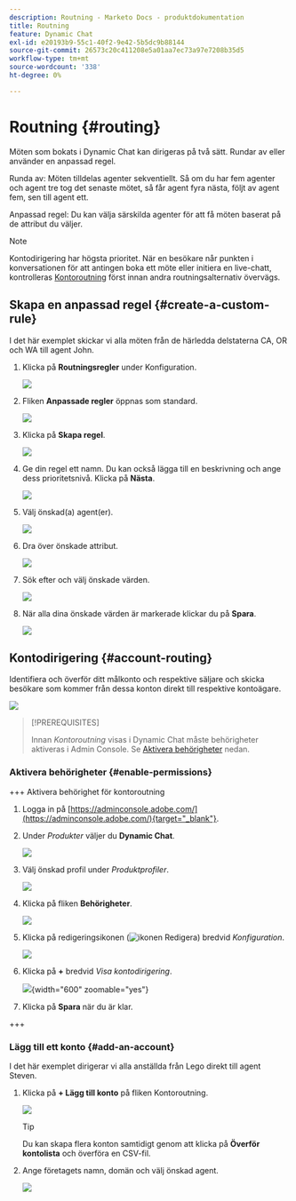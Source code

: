 ```yaml
---
description: Routning - Marketo Docs - produktdokumentation
title: Routning
feature: Dynamic Chat
exl-id: e20193b9-55c1-40f2-9e42-5b5dc9b88144
source-git-commit: 26573c20c411208e5a01aa7ec73a97e7208b35d5
workflow-type: tm+mt
source-wordcount: '338'
ht-degree: 0%

---
```


# Routning {#routing}

Möten som bokats i Dynamic Chat kan dirigeras på två sätt. Rundar av eller använder en anpassad regel.

Runda av: Möten tilldelas agenter sekventiellt. Så om du har fem agenter och agent tre tog det senaste mötet, så får agent fyra nästa, följt av agent fem, sen till agent ett.

Anpassad regel: Du kan välja särskilda agenter för att få möten baserat på de attribut du väljer.

>[!NOTE]
>
>Kontodirigering har högsta prioritet. När en besökare når punkten i konversationen för att antingen boka ett möte eller initiera en live-chatt, kontrolleras [Kontoroutning](#account-routing) först innan andra routningsalternativ övervägs.

## Skapa en anpassad regel {#create-a-custom-rule}

I det här exemplet skickar vi alla möten från de härledda delstaterna CA, OR och WA till agent John.

1. Klicka på **Routningsregler** under Konfiguration.

   ![](assets/routing-1.png)

1. Fliken **Anpassade regler** öppnas som standard.

   ![](assets/routing-2.png)

1. Klicka på **Skapa regel**.

   ![](assets/routing-3.png)

1. Ge din regel ett namn. Du kan också lägga till en beskrivning och ange dess prioritetsnivå. Klicka på **Nästa**.

   ![](assets/routing-4.png)

1. Välj önskad(a) agent(er).

   ![](assets/routing-5.png)

1. Dra över önskade attribut.

   ![](assets/routing-6.png)

1. Sök efter och välj önskade värden.

   ![](assets/routing-7.png)

1. När alla dina önskade värden är markerade klickar du på **Spara**.

   ![](assets/routing-8.png)

## Kontodirigering {#account-routing}

Identifiera och överför ditt målkonto och respektive säljare och skicka besökare som kommer från dessa konton direkt till respektive kontoägare.

![](assets/routing-9.png)

>[!PREREQUISITES]
>
>Innan _Kontoroutning_ visas i Dynamic Chat måste behörigheter aktiveras i Admin Console. Se [Aktivera behörigheter](#enable-permissions) nedan.

### Aktivera behörigheter {#enable-permissions}

+++ Aktivera behörighet för kontoroutning

1. Logga in på [https://adminconsole.adobe.com/](https://adminconsole.adobe.com/){target="_blank"}.

1. Under _Produkter_ väljer du **Dynamic Chat**.

   ![](assets/routing-10.png)

1. Välj önskad profil under _Produktprofiler_.

   ![](assets/routing-11.png)

1. Klicka på fliken **Behörigheter**.

   ![](assets/routing-12.png)

1. Klicka på redigeringsikonen (![ikonen Redigera](assets/icon-routing-edit.png)) bredvid _Konfiguration_.

   ![](assets/routing-13.png)

1. Klicka på **+** bredvid _Visa kontodirigering_.

   ![](assets/routing-14.png){width="600" zoomable="yes"}

1. Klicka på **Spara** när du är klar.

+++

### Lägg till ett konto {#add-an-account}

I det här exemplet dirigerar vi alla anställda från Lego direkt till agent Steven.

1. Klicka på **+ Lägg till konto** på fliken Kontoroutning.

   ![](assets/routing-15.png)

   >[!TIP]
   >
   >Du kan skapa flera konton samtidigt genom att klicka på **Överför kontolista** och överföra en CSV-fil.

1. Ange företagets namn, domän och välj önskad agent.

   ![](assets/routing-16.png)
